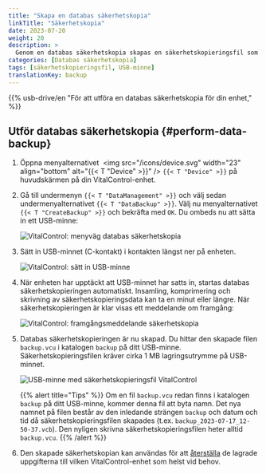 ```yaml
---
title: "Skapa en databas säkerhetskopia"
linkTitle: "Säkerhetskopia"
date: 2023-07-20
weight: 20
description: >
  Genom en databas säkerhetskopia skapas en säkerhetskopieringsfil som innehåller all data som lagras på VitalControl-enheten.
categories: [Databas säkerhetskopia]
tags: [säkerhetskopieringsfil, USB-minne]
translationKey: backup
---
```

{{% usb-drive/en "För att utföra en databas säkerhetskopia för din enhet," %}}

## Utför databas säkerhetskopia {#perform-data-backup}

1. Öppna menyalternativet &nbsp;<img src="/icons/device.svg" width="23" align="bottom" alt="{{< T "Device" >}}" /> `{{< T "Device" >}}` på huvudskärmen på din VitalControl-enhet.

2. Gå till undermenyn `{{< T "DataManagement" >}}` och välj sedan undermenyalternativet `{{< T "DataBackup" >}}`. Välj nu menyalternativet `{{< T "CreateBackup" >}}` och bekräfta med `OK`. Du ombeds nu att sätta in ett USB-minne:

   ![VitalControl: menyväg databas säkerhetskopia](../images/backup.png "Anropa databas säkerhetskopia")

3. Sätt in USB-minnet (C-kontakt) i kontakten längst ner på enheten.

   ![VitalControl: sätt in USB-minne](/images/firmware/update/plug-in-dual-usb-stick.svg "Sätt in USB-minne")

4. När enheten har upptäckt att USB-minnet har satts in, startas databas säkerhetskopieringen automatiskt. Insamling, komprimering och skrivning av säkerhetskopieringsdata kan ta en minut eller längre. När säkerhetskopieringen är klar visas ett meddelande om framgång:

   ![VitalControl: framgångsmeddelande säkerhetskopia](../images/backup-done.png "Framgång databas säkerhetskopia")

5. Databas säkerhetskopieringen är nu skapad. Du hittar den skapade filen `backup.vcu` i katalogen `backup` på ditt USB-minne. Säkerhetskopieringsfilen kräver cirka 1 MB lagringsutrymme på USB-minnet.

   ![USB-minne med säkerhetskopieringsfil VitalControl](../images/backup-file.png "USB-minne med säkerhetskopieringsfil")

   {{% alert title="Tips" %}}
  Om en fil `backup.vcu` redan finns i katalogen `backup` på ditt USB-minne, kommer denna fil att byta namn. Det nya namnet på filen består av den inledande strängen `backup` och datum och tid då säkerhetskopieringsfilen skapades (t.ex. `backup_2023-07-17_12-50-37.vcb`). Den nyligen skrivna säkerhetskopieringsfilen heter alltid `backup.vcu`.
    {{% /alert %}}


6. Den skapade säkerhetskopian kan användas för att [återställa](../restore) de lagrade uppgifterna till vilken VitalControl-enhet som helst vid behov.
